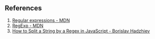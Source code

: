 ## References

1. [Regular expressions - MDN](https://developer.mozilla.org/en-US/docs/Web/JavaScript/Guide/Regular_Expressions)
2. [RegExp - MDN](https://developer.mozilla.org/en-US/docs/Web/JavaScript/Reference/Global_Objects/RegExp)
3. [How to Split a String by a Regex in JavaScript - Borislav Hadzhiev](https://bobbyhadz.com/blog/javascript-split-string-by-regex#:~:text=To%20split%20a%20string%20by%20a%20regular%20expression%2C%20pass%20a,into%20an%20array%20of%20substrings.)